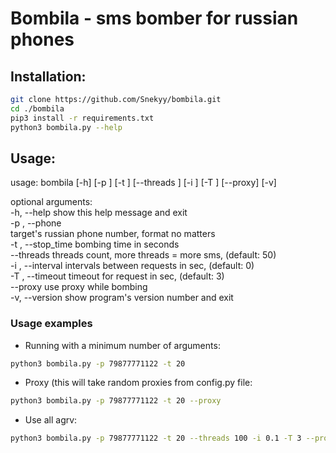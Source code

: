 # Bombila - sms bomber for russian phones

## Installation:
```bash
git clone https://github.com/Snekyy/bombila.git
cd ./bombila
pip3 install -r requirements.txt
python3 bombila.py --help
```
## Usage: 

usage: bombila [-h] [-p <phone>] [-t <seconds>] [--threads <int>]
               [-i <seconds>] [-T <seconds>] [--proxy] [-v]

optional arguments:</br>
  -h, --help                             show this help message and exit</br>
  -p <phone>, --phone <phone></br>       target's russian phone number, format no matters</br>
  -t <seconds>, --stop_time <seconds>    bombing time in seconds</br>
  --threads <int>                        threads count, more threads = more sms, (default: 50)</br>
  -i <seconds>, --interval <seconds>     intervals between requests in sec, (default: 0)</br>
  -T <seconds>, --timeout <seconds>      timeout for request in sec, (default: 3)</br>
  --proxy                                use proxy while bombing</br>
  -v, --version                          show program's version number and exit</br>


### Usage examples ###

* Running with a minimum number of arguments:
```bash
python3 bombila.py -p 79877771122 -t 20
```
* Proxy (this will take random proxies from config.py file:
```bash
python3 bombila.py -p 79877771122 -t 20 --proxy
```
* Use all agrv:
```bash
python3 bombila.py -p 79877771122 -t 20 --threads 100 -i 0.1 -T 3 --proxy
```
